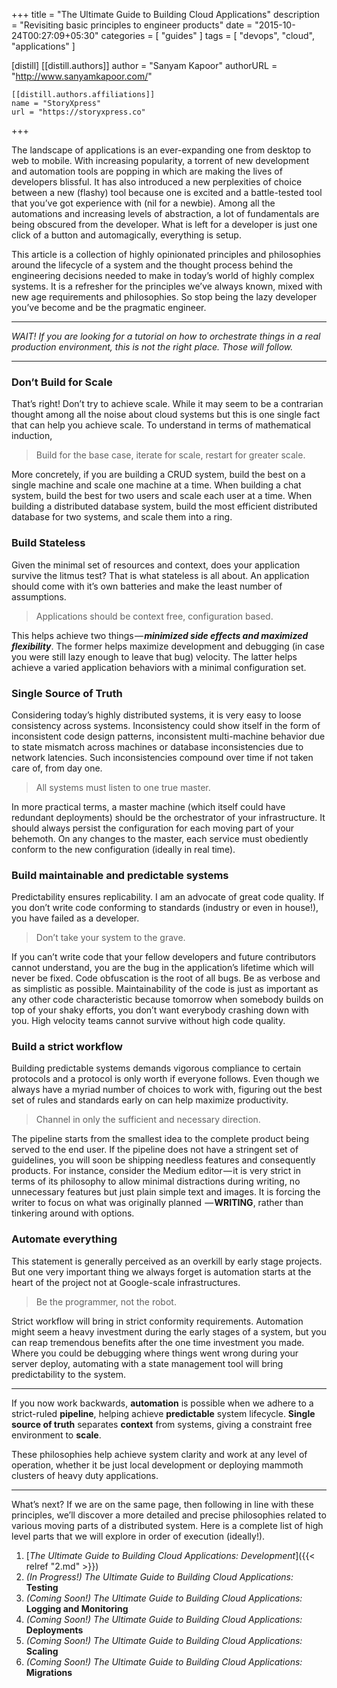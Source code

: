 +++
title = "The Ultimate Guide to Building Cloud Applications"
description = "Revisiting basic principles to engineer products"
date = "2015-10-24T00:27:09+05:30"
categories = [
  "guides"
]
tags = [
  "devops",
  "cloud",
  "applications"
]

[distill]
  [[distill.authors]]
  author = "Sanyam Kapoor"
  authorURL = "http://www.sanyamkapoor.com/"

    [[distill.authors.affiliations]]
    name = "StoryXpress"
    url = "https://storyxpress.co"
+++

The landscape of applications is an ever-expanding one from desktop to web to mobile.
With increasing popularity, a torrent of new development and automation tools are
popping in which are making the lives of developers blissful. It has also introduced
a new perplexities of choice between a new (flashy) tool because one is excited
and a battle-tested tool that you’ve got experience with (nil for a newbie). Among
all the automations and increasing levels of abstraction, a lot of fundamentals
are being obscured from the developer. What is left for a developer is just one
click of a button and automagically, everything is setup.

<!--more-->
This article is a collection of highly opinionated principles and philosophies
around the lifecycle of a system and the thought process behind the engineering
decisions needed to make in today’s world of highly complex systems. It is a
refresher for the principles we’ve always known, mixed with new age requirements
and philosophies. So stop being the lazy developer you’ve become and be the
pragmatic engineer.

---

*WAIT! If you are looking for a tutorial on how to orchestrate things in a real
production environment, this is not the right place. Those will follow.*

---

### Don’t Build for Scale
That’s right! Don’t try to achieve scale. While it may seem to be a contrarian
thought among all the noise about cloud systems but this is one single fact that
can help you achieve scale. To understand in terms of mathematical induction,

> Build for the base case, iterate for scale, restart for greater scale.

More concretely, if you are building a CRUD system, build the best on a single
machine and scale one machine at a time. When building a chat system, build the
best for two users and scale each user at a time. When building a distributed
database system, build the most efficient distributed database for two systems,
and scale them into a ring.

### Build Stateless
Given the minimal set of resources and context, does your application survive the
litmus test? That is what stateless is all about. An application should come with
it’s own batteries and make the least number of assumptions.

> Applications should be context free, configuration based.

This helps achieve two things — ***minimized side effects and maximized flexibility***.
The former helps maximize development and debugging (in case you were still lazy
enough to leave that bug) velocity. The latter helps achieve a varied application
behaviors with a minimal configuration set.

### Single Source of Truth
Considering today’s highly distributed systems, it is very easy to loose consistency
across systems. Inconsistency could show itself in the form of inconsistent code
design patterns, inconsistent multi-machine behavior due to state mismatch across
machines or database inconsistencies due to network latencies. Such inconsistencies
compound over time if not taken care of, from day one.

> All systems must listen to one true master.

In more practical terms, a master machine (which itself could have redundant
deployments) should be the orchestrator of your infrastructure. It should always
persist the configuration for each moving part of your behemoth. On any changes
to the master, each service must obediently conform to the new configuration
(ideally in real time).

### Build maintainable and predictable systems
Predictability ensures replicability. I am an advocate of great code quality. If
you don’t write code conforming to standards (industry or even in house!), you
have failed as a developer.

> Don’t take your system to the grave.

If you can’t write code that your fellow developers and future contributors cannot
understand, you are the bug in the application’s lifetime which will never be fixed.
Code obfuscation is the root of all bugs. Be as verbose and as simplistic as possible.
Maintainability of the code is just as important as any other code characteristic
because tomorrow when somebody builds on top of your shaky efforts, you don’t want
everybody crashing down with you. High velocity teams cannot survive without high
code quality.

### Build a strict workflow
Building predictable systems demands vigorous compliance to certain protocols and
a protocol is only worth if everyone follows. Even though we always have a myriad
number of choices to work with, figuring out the best set of rules and standards
early on can help maximize productivity.

> Channel in only the sufficient and necessary direction.

The pipeline starts from the smallest idea to the complete product being served
to the end user. If the pipeline does not have a stringent set of guidelines, you
will soon be shipping needless features and consequently products. For instance,
consider the Medium editor — it is very strict in terms of its philosophy to allow
minimal distractions during writing, no unnecessary features but just plain simple
text and images. It is forcing the writer to focus on what was originally planned 
— **WRITING**, rather than tinkering around with options.

### Automate everything
This statement is generally perceived as an overkill by early stage projects. But
one very important thing we always forget is automation starts at the heart of the
project not at Google-scale infrastructures.

> Be the programmer, not the robot.

Strict workflow will bring in strict conformity requirements. Automation might
seem a heavy investment during the early stages of a system, but you can reap
tremendous benefits after the one time investment you made. Where you could be
debugging where things went wrong during your server deploy, automating with a
state management tool will bring predictability to the system.

---

If you now work backwards, **automation** is possible when we adhere to a strict-ruled
**pipeline**, helping achieve **predictable** system lifecycle. **Single source
of truth** separates **context** from systems, giving a constraint free environment
to **scale**.

These philosophies help achieve system clarity and work at any level of operation,
whether it be just local development or deploying mammoth clusters of heavy duty
applications.

---

What’s next? If we are on the same page, then following in line with these
principles, we’ll discover a more detailed and precise philosophies related to
various moving parts of a distributed system. Here is a complete list of high
level parts that we will explore in order of execution (ideally!).

1. [*The Ultimate Guide to Building Cloud Applications: Development*]({{< relref "2.md" >}})
2. *(In Progress!) The Ultimate Guide to Building Cloud Applications:* **Testing**
3. *(Coming Soon!) The Ultimate Guide to Building Cloud Applications:* **Logging and Monitoring**
4. *(Coming Soon!) The Ultimate Guide to Building Cloud Applications:* **Deployments**
5. *(Coming Soon!) The Ultimate Guide to Building Cloud Applications:* **Scaling**
6. *(Coming Soon!) The Ultimate Guide to Building Cloud Applications:* **Migrations**
